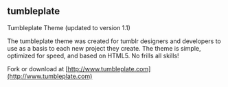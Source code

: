 ## tumbleplate
Tumbleplate Theme (updated to version 1.1)

The tumbleplate theme was created for tumblr designers and developers to use as a basis to each new project they create. The theme is simple, optimized for speed, and based on HTML5. No frills all skills!

Fork or download at [http://www.tumbleplate.com](http://www.tumbleplate.com)
